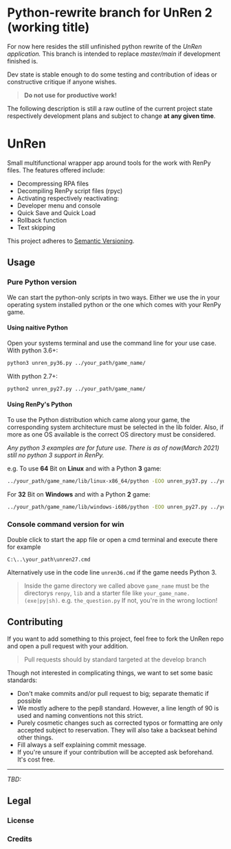 # Python-rewrite branch for UnRen 2 (working title)
For now here resides the still unfinished python rewrite of the _UnRen application._ This
branch is intended to replace _master/main_ if development finished is.

Dev state is stable enough to do some testing and contribution of ideas or constructive
critique if anyone wishes.
> **Do not use for productive work!**

The following description is still a raw outline of the current project state respectively
development plans and subject to change **at any given time**.

<!-- madeddy: This line and above is to be removed on dev completion -->

# UnRen
Small multifunctional wrapper app around tools for the work with RenPy files.
The features offered include:
- Decompressing RPA files
- Decompiling RenPy script files (rpyc)
- Activating respectively reactivating:
 - Developer menu and console
 - Quick Save and Quick Load
 - Rollback function
 - Text skipping

This project adheres to [Semantic Versioning](https://semver.org).

## Usage
### Pure Python version
We can start the python-only scripts in two ways. Either we use the in your operating
system installed python or the one which comes with your RenPy game.

#### Using naitive Python
Open your systems terminal and use the command line for your use case.
With python 3.6+:
```sh
python3 unren_py36.py ../your_path/game_name/
```
With python 2.7+:
```sh
python2 unren_py27.py ../your_path/game_name/
```

#### Using RenPy's Python
To use the Python distribution which came along your game, the corresponding system
architecture must be selected in the lib folder. Also, if more as one OS available is
the correct OS directory must be considered.

_Any python 3 examples are for future use. There is as of now(March 2021) still no python 3
support in RenPy._

e.g. 
To use **64** Bit on **Linux** and with a Python **3** game:
```sh
../your_path/game_name/lib/linux-x86_64/python -EOO unren_py37.py ../your_path/game_name/
```
For **32** Bit on **Windows** and with a Python **2** game:
```sh
../your_path/game_name/lib/windows-i686/python -EOO unren_py27.py ../your_path/game_name/
```

### Console command version for win
Double click to start the app file or open a cmd terminal and execute there for example
```batch
C:\..\your_path\unren27.cmd
```
Alternatively use in the code line `unren36.cmd` if the game needs Python 3.

> Inside the game directory we called above `game_name` must be the directorys
`renpy`, `lib` and a starter file like `your_game_name.(exe|py|sh)`.
e.g. `the_question.py`
If not, you're in the wrong loction!

## Contributing
If you want to add something to this project, feel free to fork the UnRen repo
and open a pull request with your addition.

> Pull requests should by standard targeted at the develop branch

Though not interested in complicating things, we want to set some basic standards:
- Don't make commits and/or pull request to big; separate thematic if possible
- We mostly adhere to the pep8 standard. However, a line length of 90 is used and
  naming conventions not this strict.
- Purely cosmetic changes such as corrected typos or formatting are only accepted
  subject to reservation. They will also take a backseat behind other things.
- Fill always a self explaining commit message.
- If you're unsure if your contribution will be accepted ask beforehand. It's cost
  free.


---
_TBD:_
## Legal
### License

### Credits 
